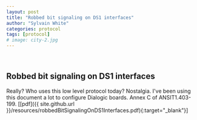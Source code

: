 ```yaml
---
layout: post
title: "Robbed bit signaling on DS1 interfaces"
author: "Sylvain White"
categories: protocol
tags: [protocol]
# image: city-2.jpg
---
```

<br/>

## Robbed bit signaling on DS1 interfaces

Really? Who uses this low level protocol today? Nostalgia.
I've been using this document a lot to configure Dialogic boards.
Annex C of ANSIT1.403-199.
[[pdf]({{ site.github.url }}/resources/robbedBitSignalingOnDS1Interfaces.pdf){:target="_blank"}]
